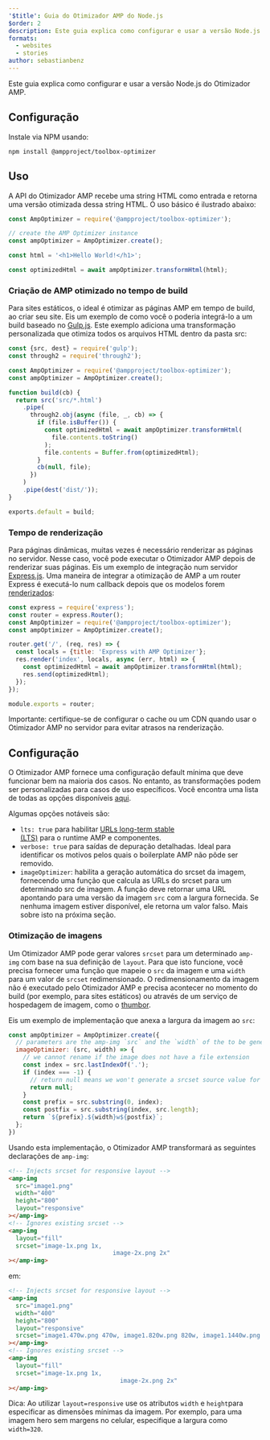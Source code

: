 ```yaml
---
'$title': Guia do Otimizador AMP do Node.js
$order: 2
description: Este guia explica como configurar e usar a versão Node.js do Otimizador AMP.
formats:
  - websites
  - stories
author: sebastianbenz
---
```


Este guia explica como configurar e usar a versão Node.js do Otimizador AMP.

## Configuração

Instale via NPM usando:

```shell
npm install @ampproject/toolbox-optimizer
```

## Uso

A API do Otimizador AMP recebe uma string HTML como entrada e retorna uma versão otimizada dessa string HTML. O uso básico é ilustrado abaixo:

```js
const AmpOptimizer = require('@ampproject/toolbox-optimizer');

// create the AMP Optimizer instance
const ampOptimizer = AmpOptimizer.create();

const html = '<h1>Hello World!</h1>';

const optimizedHtml = await ampOptimizer.transformHtml(html);
```

### Criação de AMP otimizado no tempo de build

Para sites estáticos, o ideal é otimizar as páginas AMP em tempo de build, ao criar seu site. Eis um exemplo de como você o poderia integrá-lo a um build baseado no [Gulp.js](https://gulpjs.com/). Este exemplo adiciona uma transformação personalizada que otimiza todos os arquivos HTML dentro da pasta src:

```js
const {src, dest} = require('gulp');
const through2 = require('through2');

const AmpOptimizer = require('@ampproject/toolbox-optimizer');
const ampOptimizer = AmpOptimizer.create();

function build(cb) {
  return src('src/*.html')
    .pipe(
      through2.obj(async (file, _, cb) => {
        if (file.isBuffer()) {
          const optimizedHtml = await ampOptimizer.transformHtml(
            file.contents.toString()
          );
          file.contents = Buffer.from(optimizedHtml);
        }
        cb(null, file);
      })
    )
    .pipe(dest('dist/'));
}

exports.default = build;
```

### Tempo de renderização

Para páginas dinâmicas, muitas vezes é necessário renderizar as páginas no servidor. Nesse caso, você pode executar o Otimizador AMP depois de renderizar suas páginas. Eis um exemplo de integração num servidor [Express.js](https://expressjs.com/). Uma maneira de integrar a otimização de AMP a um router Express é executá-lo num callback depois que os modelos forem [renderizados](https://expressjs.com/en/api.html#app.render):

```js
const express = require('express');
const router = express.Router();
const AmpOptimizer = require('@ampproject/toolbox-optimizer');
const ampOptimizer = AmpOptimizer.create();

router.get('/', (req, res) => {
  const locals = {title: 'Express with AMP Optimizer'};
  res.render('index', locals, async (err, html) => {
    const optimizedHtml = await ampOptimizer.transformHtml(html);
    res.send(optimizedHtml);
  });
});

module.exports = router;
```

Importante: certifique-se de configurar o cache ou um CDN quando usar o Otimizador AMP no servidor para evitar atrasos na renderização.

## Configuração

O Otimizador AMP fornece uma configuração default mínima que deve funcionar bem na maioria dos casos. No entanto, as transformações podem ser personalizadas para casos de uso específicos. Você encontra uma lista de todas as opções disponíveis [aqui](https://github.com/ampproject/amp-toolbox/tree/main/packages/optimizer#options).

Algumas opções notáveis são:

- `lts: true` para habilitar [URLs long-term stable <br> (LTS)](https://github.com/ampproject/amphtml/blob/main/contributing/lts-release.md) para o runtime AMP e componentes.
- `verbose: true` para saídas de depuração detalhadas. Ideal para identificar os motivos pelos quais o boilerplate AMP não pôde ser removido.
- `imageOptimizer`: habilita a geração automática do srcset da imagem, fornecendo uma função que calcula as URLs do srcset para um determinado src de imagem. A função deve retornar uma URL apontando para uma versão da imagem `src` com a largura fornecida. Se nenhuma imagem estiver disponível, ele retorna um valor falso. Mais sobre isto na próxima seção.

### Otimização de imagens

Um Otimizador AMP pode gerar valores `srcset` para um determinado `amp-img` com base na sua definição de `layout`. Para que isto funcione, você precisa fornecer uma função que mapeie o `src` da imagem e uma `width` para um valor de `srcset` redimensionado. O redimensionamento da imagem não é executado pelo Otimizador AMP e precisa acontecer no momento do build (por exemplo, para sites estáticos) ou através de um serviço de hospedagem de imagem, como o [thumbor](https://github.com/thumbor/thumbor).

Eis um exemplo de implementação que anexa a largura da imagem ao `src`:

```js
const ampOptimizer = AmpOptimizer.create({
  // parameters are the amp-img `src` and the `width` of the to be generated srcset source value
  imageOptimizer: (src, width) => {
    // we cannot rename if the image does not have a file extension
    const index = src.lastIndexOf('.');
    if (index === -1) {
      // return null means we won't generate a srcset source value for this width
      return null;
    }
    const prefix = src.substring(0, index);
    const postfix = src.substring(index, src.length);
    return `${prefix}.${width}w${postfix}`;
  };
})
```

Usando esta implementação, o Otimizador AMP transformará as seguintes declarações de `amp-img`:

```html
<!-- Injects srcset for responsive layout -->
<amp-img
  src="image1.png"
  width="400"
  height="800"
  layout="responsive"
></amp-img>
<!-- Ignores existing srcset -->
<amp-img
  layout="fill"
  srcset="image-1x.png 1x,
                             image-2x.png 2x"
></amp-img>
```

em:

```html
<!-- Injects srcset for responsive layout -->
<amp-img
  src="image1.png"
  width="400"
  height="800"
  layout="responsive"
  srcset="image1.470w.png 470w, image1.820w.png 820w, image1.1440w.png 1440w"
></amp-img>
<!-- Ignores existing srcset -->
<amp-img
  layout="fill"
  srcset="image-1x.png 1x,
                               image-2x.png 2x"
></amp-img>
```

Dica: Ao utilizar `layout=responsive` use os atributos `width` e `height`para especificar as dimensões mínimas da imagem. Por exemplo, para uma imagem hero sem margens no celular, especifique a largura como `width=320`.
